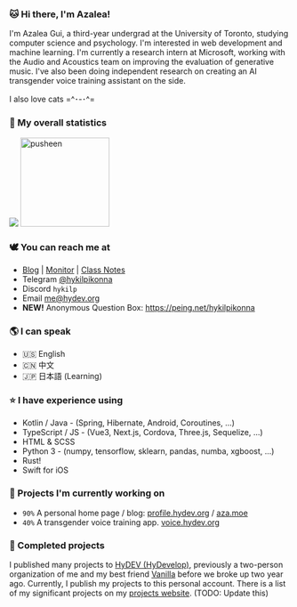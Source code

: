### 🐱 Hi there, I'm Azalea!

I'm Azalea Gui, a third-year undergrad at the University of Toronto, studying computer science and psychology. I'm interested in web development and machine learning. I'm currently a research intern at Microsoft, working with the Audio and Acoustics team on improving the evaluation of generative music. I've also been doing independent research on creating an AI transgender voice training assistant on the side.

I also love cats =^･-･^=


### 🌷 My overall statistics <!--{ collapseSection() }-->

![](https://github-readme-stats-one-bice.vercel.app/api?username=hykilpikonna&include_all_commits=true&show_icons=true&title_color=ff7d92&text_color=ffb5c2&icon_color=ff869a&role=OWNER,ORGANIZATION_MEMBER)
<img src="https://user-images.githubusercontent.com/22280294/179611382-5704fe4f-ef8c-40f2-b868-5921cfb56da6.png" alt="pusheen" height="160px">


### 🕊️ You can reach me at <!--{ collapseSection() }-->

* [Blog](https://aza.moe) | [Monitor](https://gf.hydev.org) | [Class Notes](https://hydev.notion.site/)
* Telegram [@hykilpikonna](https://t.me/hykilpikonna)
* Discord `hykilp`
* Email me@hydev.org
* **NEW!** Anonymous Question Box: https://peing.net/hykilpikonna


### 🌎 I can speak <!--{ collapseSection() }-->

* 🇺🇸 English
* 🇨🇳 中文
* 🇯🇵 日本語 (Learning)


### ⭐ I have experience using <!--{ collapseSection() }-->

* Kotlin / Java - (Spring, Hibernate, Android, Coroutines, ...)
* TypeScript / JS - (Vue3, Next.js, Cordova, Three.js, Sequelize, ...)
* HTML & SCSS
* Python 3 - (numpy, tensorflow, sklearn, pandas, numba, xgboost, ...)
* Rust!
* Swift for iOS


### 🌱 Projects I'm currently working on <!--{ collapseSection() }-->

* `90%` A personal home page / blog: [profile.hydev.org](https://profile.hydev.org) / [aza.moe](https://aza.moe) 
* `40%` A transgender voice training app. [voice.hydev.org](https://voice.hydev.org/)


### 🌲 Completed projects <!--{ collapseSection() }-->

I published many projects to [HyDEV (HyDevelop)](https://github.com/hydevelop), previously a two-person organization of me and my best friend [Vanilla](https://github.com/vergedx) before we broke up two year ago. Currently, I publish my projects to this personal account.
There is a list of my significant projects on my [projects website](https://me.hydev.org). (TODO: Update this)
